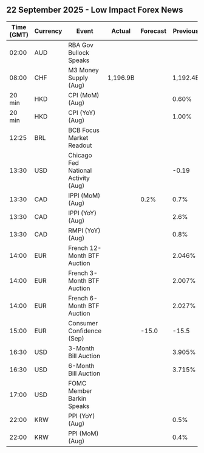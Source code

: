 ## 22 September 2025 - Low Impact Forex News

| Time (GMT) | Currency | Event | Actual | Forecast | Previous |
|------|----------|-------|--------|----------|----------|
| 02:00 | AUD | RBA Gov Bullock Speaks |  |  |  |
| 08:00 | CHF | M3 Money Supply (Aug) | 1,196.9B |  | 1,192.4B |
| 20 min | HKD | CPI (MoM) (Aug) |  |  | 0.60% |
| 20 min | HKD | CPI (YoY) (Aug) |  |  | 1.00% |
| 12:25 | BRL | BCB Focus Market Readout |  |  |  |
| 13:30 | USD | Chicago Fed National Activity (Aug) |  |  | -0.19 |
| 13:30 | CAD | IPPI (MoM) (Aug) |  | 0.2% | 0.7% |
| 13:30 | CAD | IPPI (YoY) (Aug) |  |  | 2.6% |
| 13:30 | CAD | RMPI (YoY) (Aug) |  |  | 0.8% |
| 14:00 | EUR | French 12-Month BTF Auction |  |  | 2.046% |
| 14:00 | EUR | French 3-Month BTF Auction |  |  | 2.007% |
| 14:00 | EUR | French 6-Month BTF Auction |  |  | 2.027% |
| 15:00 | EUR | Consumer Confidence (Sep) |  | -15.0 | -15.5 |
| 16:30 | USD | 3-Month Bill Auction |  |  | 3.905% |
| 16:30 | USD | 6-Month Bill Auction |  |  | 3.715% |
| 17:00 | USD | FOMC Member Barkin Speaks |  |  |  |
| 22:00 | KRW | PPI (YoY) (Aug) |  |  | 0.5% |
| 22:00 | KRW | PPI (MoM) (Aug) |  |  | 0.4% |

